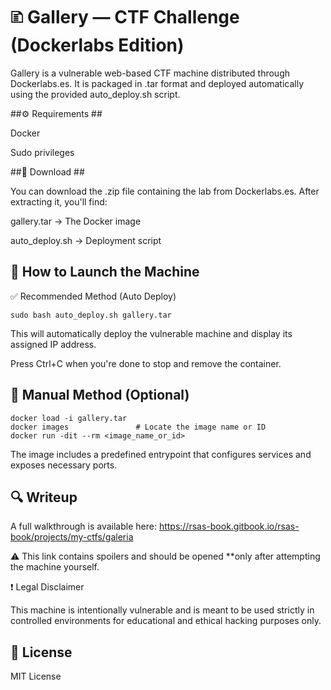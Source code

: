 # 🗈️ Gallery — CTF Challenge (Dockerlabs Edition) #

Gallery is a vulnerable web-based CTF machine distributed through Dockerlabs.es. It is packaged in .tar format and deployed automatically using the provided auto_deploy.sh script.


##⚙️ Requirements ##

Docker

Sudo privileges


##📅 Download ##

You can download the .zip file containing the lab from Dockerlabs.es. After extracting it, you'll find:

gallery.tar → The Docker image

auto_deploy.sh → Deployment script


## 🚀 How to Launch the Machine ##

✅ Recommended Method (Auto Deploy)

```
sudo bash auto_deploy.sh gallery.tar
```

This will automatically deploy the vulnerable machine and display its assigned IP address.

Press Ctrl+C when you're done to stop and remove the container.


## 🔧 Manual Method (Optional) ##

```
docker load -i gallery.tar
docker images               # Locate the image name or ID
docker run -dit --rm <image_name_or_id>
```

The image includes a predefined entrypoint that configures services and exposes necessary ports.


## 🔍 Writeup ##

A full walkthrough is available here:
https://rsas-book.gitbook.io/rsas-book/projects/my-ctfs/galeria

⚠️ This link contains spoilers and should be opened **only after attempting the machine yourself.

❗ Legal Disclaimer

This machine is intentionally vulnerable and is meant to be used strictly in controlled environments for educational and ethical hacking purposes only.


## 📜 License ##

MIT License



